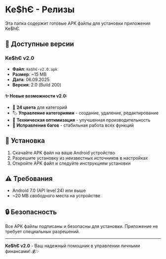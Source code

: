 # Ke$hЄ - Релизы

Эта папка содержит готовые APK файлы для установки приложения Ke$hЄ.

## 📱 Доступные версии

### Ke$hЄ v2.0
- **Файл**: `Ke$hЄ-v2.0.apk`
- **Размер**: ~15 MB
- **Дата**: 06.09.2025
- **Версия**: 2.0 (Build 200)

#### ✨ Новые возможности v2.0:
- 🎨 **24 цвета** для категорий
- 🏷️ **Управление категориями** - создание, удаление, редактирование
- 🔧 **Техническая оптимизация** - улучшенная производительность
- 🐛 **Исправления багов** - стабильная работа всех функций

## 📲 Установка

1. Скачайте APK файл на ваше Android устройство
2. Разрешите установку из неизвестных источников в настройках
3. Откройте APK файл и следуйте инструкциям установки

## ⚠️ Требования

- Android 7.0 (API level 24) или выше
- ~20 MB свободного места на устройстве

## 🔒 Безопасность

Все APK файлы подписаны и безопасны для установки. Приложение не требует специальных разрешений.

---

**Ke$hЄ v2.0** - Ваш надежный помощник в управлении личными финансами! 💰✨
